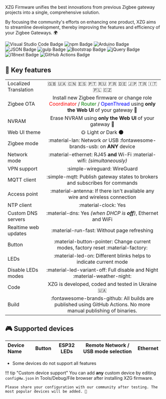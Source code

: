 
XZG Firmware unifies the best innovations from previous Zigbee gateway projects into a single, comprehensive solution.

By focusing the community's efforts on enhancing one product, XZG aims to streamline development, thereby improving the features and efficiency of your Zigbee Gateways. 🌍



<div class="badges">
  <img src="https://img.shields.io/badge/Visual%20Studio%20Code-007ACC?logo=visualstudiocode&logoColor=fff&style=plastic" alt="Visual Studio Code Badge">
  <img src="https://img.shields.io/badge/npm-CB3837?logo=npm&logoColor=fff&style=plastic" alt="npm Badge">
  <img src="https://img.shields.io/badge/Arduino-00878F?logo=arduino&logoColor=fff&style=plastic" alt="Arduino Badge">
  <img src="https://img.shields.io/badge/JSON-000?logo=json&logoColor=fff&style=plastic" alt="JSON Badge">
  <img src="https://img.shields.io/badge/gulp-CF4647?logo=gulp&logoColor=fff&style=plastic" alt="gulp Badge">
  <img src="https://img.shields.io/badge/Bootstrap-7952B3?logo=bootstrap&logoColor=fff&style=plastic" alt="Bootstrap Badge">
  <img src="https://img.shields.io/badge/jQuery-0769AD?logo=jquery&logoColor=fff&style=plastic" alt="jQuery Badge">
  <img src="https://img.shields.io/badge/i18next-26A69A?logo=i18next&logoColor=fff&style=plastic" alt="i18next Badge">
  <img src="https://img.shields.io/badge/GitHub%20Actions-2088FF?logo=githubactions&logoColor=fff&style=plastic" alt="GitHub Actions Badge">
</div>


## 🍓 Key features   

|                       |                                                                                                                                                                                                                          |
| :-------------------- | :----------------------------------------------------------------------------------------------------------------------------------------------------------------------------------------------------------------------: |
| Localized Translation |                                                                                   <div class="badges">🇬🇧 🇺🇦 🇨🇳 🇪🇸 🇵🇹 🇷🇺 🇫🇷 🇩🇪 🇯🇵 🇹🇷 🇮🇹 🇵🇱 🇨🇿</div>                                                                                    |
| Zigbee OTA            | Install new Zigbee firmware or change role <span style="color:red">Coordinator</span> / <span style="color:green">Router</span> / <span style="color:blue">OpenThread</span> using **only the Web UI** of your gateway 🚀 |
| NVRAM                 |                                                                                 Erase NVRAM using **only the Web UI** of your gateway 🎉                                                                                  |
| Web UI theme          |                                                                                                   🌞 Light *or* Dark 🌑                                                                                                    |
| Zigbee mode           |                                                                                 :material-lan: Network *or* USB :fontawesome-brands-usb:   on **ANY** device                                                                            |
| Network mode          |                                                                        :material-ethernet: RJ45 **and** Wi-Fi :material-wifi: *(simultaneously)*                                                                         |
| VPN support           |                                                                                               :simple-wireguard: WireGuard                                                                                               |
| MQTT client           |                                                                       :simple-mqtt: Publish gateway states to brokers and subscribes for commands                                                                        |
| Access point          |                                                                       :material-antenna: If there isn't available any wire and wireless connection                                                                       |
| NTP client            |                                                                                                   :material-clock: Yes                                                                                                   |
| Custom DNS servers    |                                                                              :material-dns: Yes *(when DHCP is **off**)*, Ethernet and WiFi                                                                              |
| Realtime web updates  |                                                                                       :material-run-fast:  Without page refreshing                                                                                       |
| Button                |                                                                    :material-button-pointer:   Change current modes, factory reset :material-factory:                                                                    |
| LEDs                  |                                                                            :material-led-on: Different blinks helps to indicate current mode                                                                             |
| Disable LEDs modes    |                                                                     :material-led-variant-off:   Full disable and Night    :material-weather-night:                                                                      |
| Code                  |                                                                                     XZG is developed, coded and tested in Ukraine 🇺🇦                                                                                      |
| Build                 |                                                    :fontawesome-brands-github: All builds are published using GitHub Actions. No more manual publishing of binaries.                                                     |

## 🎮 Supported devices

| Device Name                                                 |       Button       |     ESP32 LEDs     | Remote Network / USB mode selection |      Ethernet      |
| :---------------------------------------------------------- | :----------------: | :----------------: | :---------------------------------: | :----------------: |

* Some devices do not support all features

!!! tip "Custom device support"
    You can add **any** custom device by editing `configHw.json` in Tools/Debug/File browser after installing XZG firmware.
    
    Please share your configuration with our community after testing. The most popular devices will be added. 🚀



